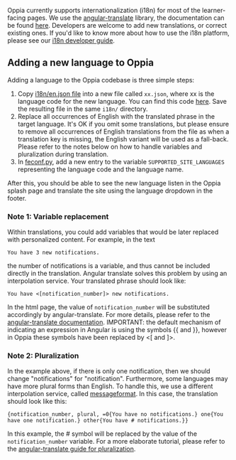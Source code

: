 Oppia currently supports internationalization (i18n) for most of the learner-facing pages. We use the [angular-translate](http://angular-translate.github.io/) library, the documentation can be found [here](https://angular-translate.github.io/docs/#/guide). Developers are welcome to add new translations, or correct existing ones. If you'd like to know more about how to use the i18n platform, please see our [i18n developer guide](https://github.com/oppia/oppia/wiki/How-to-develop-for-i18n).

## Adding a new language to Oppia

Adding a language to the Oppia codebase is three simple steps:

1. Copy [i18n/en.json file](https://github.com/oppia/oppia/blob/develop/i18n/en.json) into a new file called `xx.json`, where xx is the language code for the new language. You can find this code [here](https://en.wikipedia.org/wiki/List_of_ISO_639-1_codes). Save the resulting file in the same `i18n/` directory.
2. Replace all occurrences of English with the translated phrase in the target language. It's OK if you omit some translations, but please ensure to remove all occurrences of English translations from the file as when a translation key is missing, the English variant will be used as a fall-back. Please refer to the notes below on how to handle variables and pluralization during translation.
3. In [feconf.py](https://github.com/oppia/oppia/blob/develop/feconf.py), add a new entry to the variable  `SUPPORTED_SITE_LANGUAGES` representing the language code and the language name.

After this, you should be able to see the new language listen in the Oppia splash page and translate the site  using the language dropdown in the footer.

### Note 1: Variable replacement

Within translations, you could add variables that would be later replaced with personalized content. For example, in the text

    You have 3 new notifications.

the number of notifications is a variable, and thus cannot be included directly in the translation. Angular translate solves this problem by using an interpolation service. Your translated phrase should look like:

    You have <[notification_number]> new notifications.

In the html page, the value of `notification_number` will be substituted accordingly by angular-translate. For more details, please refer to the [angular-translate documentation](https://angular-translate.github.io/docs/#/guide/06_variable-replacement). IMPORTANT: the default mechanism of indicating an expression in Angular is using the symbols {{ and }}, however in Oppia these symbols have been replaced by <[ and ]>.

### Note 2: Pluralization

In the example above, if there is only one notification, then we should change "notifications" for "notification". Furthermore, some languages may have more plural forms than English. To handle this, we use a different interpolation service, called [messageformat](https://github.com/SlexAxton/messageformat.js/). In this case, the translation should look like this:

```
{notification_number, plural, =0{You have no notifications.} one{You have one notification.} other{You have # notifications.}}
```

In this example, the # symbol will be replaced by the value of the `notification_number` variable. For a more elaborate tutorial, please refer to the [angular-translate guide for pluralization](http://angular-translate.github.io/docs/#/guide/14_pluralization). 
